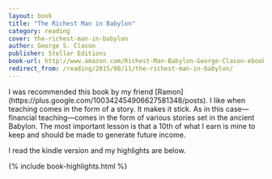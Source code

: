 ```yaml
---
layout: book
title: "The Richest Man in Babylon"
category: reading
cover: the-richest-man-in-babylon
author: George S. Clason
publisher: Stellar Editions
book-url: http://www.amazon.com/Richest-Man-Babylon-George-Clason-ebook/dp/B00OJNA536/ref=tmm_kin_swatch_0?_encoding=UTF8&qid=&sr=
redirect_from: /reading/2015/08/11/the-richest-man-in-babylon/
---
```


<p class="intro" markdown="1">I was recommended this book by my friend [Ramon](https://plus.google.com/100342454906627581348/posts). I like when teaching comes in the form of a story. It makes it stick. As in this case—financial teaching—comes in the form of various stories set in the ancient Babylon. The most important lesson is that a 10th of what I earn is mine to keep and should be made to generate future income.</p>

I read the kindle version and my highlights are below.

{% include book-highlights.html %}
